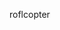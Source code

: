 roflcopter

<!---
jilugom/jilugom is a ✨ special ✨ repository because its `README.md` (this file) appears on your GitHub profile.
You can click the Preview link to take a look at your changes.
--->
